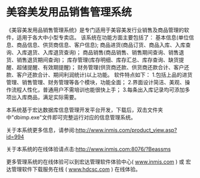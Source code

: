 # 美容美发用品销售管理系统

《美容美发用品销售管理系统》是专门适用于美容美发行业销售及商品管理的软件，适用于各大中小型专卖店。
    该系统在功能方面主要包括了：
    基本信息(单位信息、商品信息、供货商信息、客户信息);
    商品进货(商品订货、商品入库、入库查询、入库退货、入库退货查询)；
    商品销售(商品销售、销售期间查询、销售退货、销售退货期间查询)；
    库存管理(库存明细、库存汇总、库存查询、缺货提醒、超储提醒、有效期提醒)；
    财务管理(供货商还款、供货商还款合计、客户还款、客户还款合计、期间利润统计)以上功能。
    软件特点如下：
    1.包括上品的进货管理、销售管理、财务管理等各个模块，功能全面；
    2.界面设计简洁、美观、操作流程人性化，普通用户不需培训也能很快上手； 
    3.每条出入库记录均可添加多项出入库商品，满足实际需要。


本系统基于宏达数据库信息管理开发平台开发，下载后，双击文件夹中"dbimp.exe"文件即可完整运行对应的信息管理系统。

关于本系统更多信息，请参阅:http://www.inmis.com/product_view.asp?id=994

关于本系统的在线体验请点击:http://www.inmis.com:8076/?Beassms

更多管理系统的在线体验可以到宏达管理软件体验中心( www.inmis.com ) 或 宏达管理软件下载服务在线 ( www.hdcsc.com ) 在线体验。
